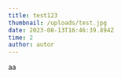 ```yaml
---
title: test123
thumbnail: /uploads/test.jpg
date: 2023-08-13T16:46:39.894Z
time: 2
author: autor
---
```

a﻿a